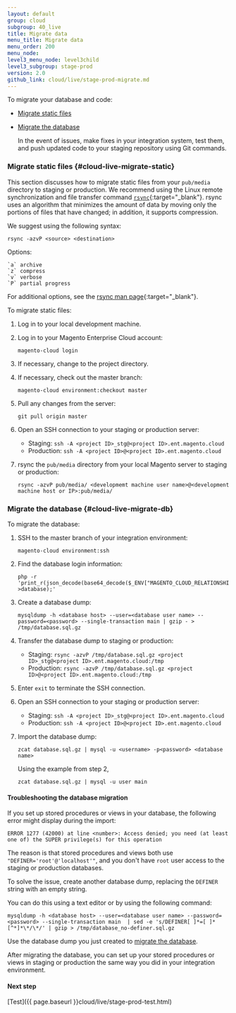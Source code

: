 ```yaml
---
layout: default
group: cloud
subgroup: 40_live
title: Migrate data
menu_title: Migrate data
menu_order: 200
menu_node: 
level3_menu_node: level3child
level3_subgroup: stage-prod
version: 2.0
github_link: cloud/live/stage-prod-migrate.md
---
```


To migrate your database and code:

*	[Migrate static files](#cloud-live-migrate-static)
*	[Migrate the database](#cloud-live-migrate-db)

	In the event of issues, make fixes in your integration system, test them, and push updated code to your staging repository using Git commands.

### Migrate static files {#cloud-live-migrate-static}
This section discusses how to migrate static files from your `pub/media` directory to staging or production. We recommend using the Linux remote synchronization and file transfer command [`rsync`](https://en.wikipedia.org/wiki/Rsync){:target="_blank"}. rsync uses an algorithm that minimizes the amount of data by moving only the portions of files that have changed; in addition, it supports compression.

We suggest using the following syntax:

	rsync -azvP <source> <destination>

Options:

	`a` archive
	`z` compress
	`v` verbose
	`P` partial progress

For additional options, see the [rsync man page](http://linux.die.net/man/1/rsync){:target="_blank"}.

To migrate static files:

1.	Log in to your local development machine.
2.	Log in to your Magento Enterprise Cloud account:

		magento-cloud login
3.	If necessary, change to the project directory.
4.	If necessary, check out the master branch:

		magento-cloud environment:checkout master
5.	Pull any changes from the server:

		git pull origin master
6.	Open an SSH connection to your staging or production server:

	*	Staging: `ssh -A <project ID>_stg@<project ID>.ent.magento.cloud`
	*	Production: `ssh -A <project ID>@<project ID>.ent.magento.cloud`
6.	rsync the `pub/media` directory from your local Magento server to staging or production:

		rsync -azvP pub/media/ <developmemt machine user name>@<development machine host or IP>:pub/media/ 

### Migrate the database {#cloud-live-migrate-db}
To migrate the database:

1.	SSH to the master branch of your integration environment:

		magento-cloud environment:ssh
2.	Find the database login information:

		php -r 'print_r(json_decode(base64_decode($_ENV["MAGENTO_CLOUD_RELATIONSHIPS"]))->database);'
3.	Create a database dump:

		mysqldump -h <database host> --user=<database user name> --password=<password> --single-transaction main | gzip - > /tmp/database.sql.gz
4.	Transfer the database dump to staging or production:

	*	Staging: `rsync -azvP /tmp/database.sql.gz <project ID>_stg@<project ID>.ent.magento.cloud:/tmp`
	*	Production: `rsync -azvP /tmp/database.sql.gz <project ID>@<project ID>.ent.magento.cloud:/tmp`
8.	Enter `exit` to terminate the SSH connection.
9.	Open an SSH connection to your staging or production server:

	*	Staging: `ssh -A <project ID>_stg@<project ID>.ent.magento.cloud`
	*	Production: `ssh -A <project ID>@<project ID>.ent.magento.cloud`
10.	Import the database dump:

		zcat database.sql.gz | mysql -u <username> -p<password> <database name>

	Using the example from step 2,

		zcat database.sql.gz | mysql -u user main

#### Troubleshooting the database migration
If you set up stored procedures or views in your database, the following error might display during the import:

	ERROR 1277 (42000) at line <number>: Access denied; you need (at least one of) the SUPER privilege(s) for this operation

The reason is that stored procedures and views both use `"DEFINER='root'@'localhost'"`, and you don't have `root` user access to the staging or production databases.

To solve the issue, create another database dump, replacing the `DEFINER` string with an empty string. 

You can do this using a text editor or by using the following command:

	mysqldump -h <database host> --user=<database user name> --password=<password> --single-transaction main  | sed -e 's/DEFINER[ ]*=[ ]*[^*]*\*/\*/' | gzip > /tmp/database_no-definer.sql.gz

Use the database dump you just created to [migrate the database](#cloud-live-migrate-db).

<div class="bs-callout bs-callout-info" id="info">
  <p>After migrating the database, you can set up your stored procedures or views in staging or production the same way you did in your integration environment.</p>
</div> 

#### Next step
[Test]({{ page.baseurl }}cloud/live/stage-prod-test.html)